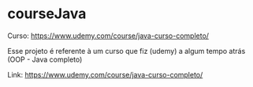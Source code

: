 # courseJava

Curso: https://www.udemy.com/course/java-curso-completo/

Esse projeto é referente à um curso que fiz (udemy) a algum tempo atrás (OOP - Java completo)

Link: https://www.udemy.com/course/java-curso-completo/
